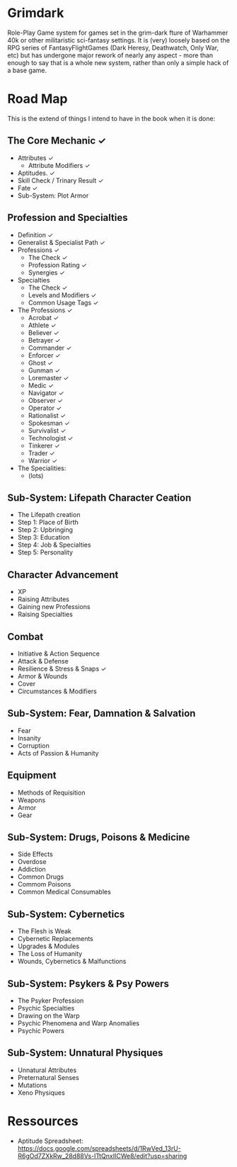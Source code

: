 # Grimdark
Role-Play Game system for games set in the grim-dark fture of Warhammer 40k or other militaristic sci-fantasy settings. It is (very) loosely based on the RPG series of FantasyFlightGames (Dark Heresy, Deathwatch, Only War, etc) but has undergone major rework of nearly any aspect - more than enough to say that is a whole new system, rather than only a simple hack of a base game.

# Road Map
This is the extend of things I intend to have in the book when it is done:

## The Core Mechanic ✓
- Attributes ✓
    + Attribute Modifiers ✓
- Aptitudes. ✓
- Skill Check / Trinary Result ✓
- Fate ✓
- Sub-System: Plot Armor

## Profession and Specialties
- Definition ✓
- Generalist & Specialist Path ✓
- Professions ✓
    - The Check ✓
    - Profession Rating ✓
    - Synergies ✓
- Specialties
    - The Check ✓
    - Levels and Modifiers ✓
    - Common Usage Tags ✓
- The Professions ✓
    - Acrobat ✓
    - Athlete ✓
    - Believer ✓
    - Betrayer ✓
    - Commander ✓
    - Enforcer ✓
    - Ghost ✓
    - Gunman ✓
    - Loremaster ✓ 
    - Medic ✓
    - Navigator ✓
    - Observer ✓
    - Operator ✓
    - Rationalist ✓
    - Spokesman ✓
    - Survivalist ✓
    - Technologist ✓
    - Tinkerer ✓
    - Trader ✓
    - Warrior ✓
- The Specialities:
    - (lots)

## Sub-System: Lifepath Character Ceation
- The Lifepath creation
- Step 1: Place of Birth
- Step 2: Upbringing
- Step 3: Education
- Step 4: Job & Specialties
- Step 5: Personality

## Character Advancement
- XP
- Raising Attributes
- Gaining new Professions
- Raising Specialties

## Combat
- Initiative & Action Sequence
- Attack & Defense
- Resilience & Stress & Snaps ✓
- Armor & Wounds
- Cover
- Circumstances & Modifiers

## Sub-System: Fear, Damnation & Salvation
- Fear
- Insanity
- Corruption
- Acts of Passion & Humanity

## Equipment
- Methods of Requisition
- Weapons
- Armor
- Gear

## Sub-System: Drugs, Poisons & Medicine
- Side Effects
- Overdose
- Addiction
- Common Drugs
- Commom Poisons
- Common Medical Consumables

## Sub-System: Cybernetics
- The Flesh is Weak
- Cybernetic Replacements
- Upgrades & Modules
- The Loss of Humanity
- Wounds, Cybernetics & Malfunctions

## Sub-System: Psykers & Psy Powers
- The Psyker Profession
- Psychic Specialties
- Drawing on the Warp
- Psychic Phenomena and Warp Anomalies
- Psychic Powers

## Sub-System: Unnatural Physiques
- Unnatural Attributes
- Preternatural Senses
- Mutations
- Xeno Physiques


# Ressources
- Aptitude Spreadsheet: https://docs.google.com/spreadsheets/d/1RwVed_13rU-R6gOd7ZXkRw_28d88Vs-ITtQnxIICWe8/edit?usp=sharing
